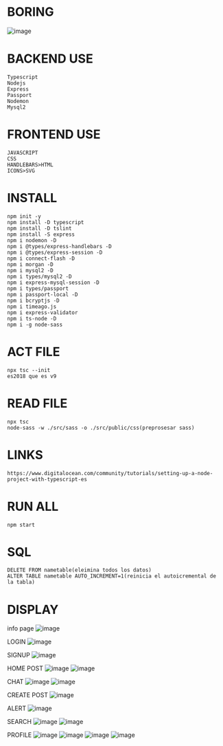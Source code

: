 # BORING
![image](https://user-images.githubusercontent.com/69361351/148438140-346d7161-1421-4747-98c4-356947b5c18e.png)


# BACKEND USE
    Typescript
    Nodejs
    Express
    Passport
    Nodemon
    Mysql2


# FRONTEND USE
    JAVASCRIPT
    CSS
    HANDLEBARS>HTML
    ICONS>SVG


# INSTALL
    npm init -y
    npm install -D typescript
    npm install -D tslint
    npm install -S express
    npm i nodemon -D
    npm i @types/express-handlebars -D 
    npm i @types/express-session -D
    npm i connect-flash -D
    npm i morgan -D 
    npm i mysql2 -D
    npm i types/mysql2 -D
    npm i express-mysql-session -D
    npm i types/passport
    npm i passport-local -D
    npm i bcryptjs -D
    npm i timeago.js 
    npm i express-validator
    npm i ts-node -D
    npm i -g node-sass


# ACT FILE
    npx tsc --init
    es2018 que es v9


# READ FILE
    npx tsc
    node-sass -w ./src/sass -o ./src/public/css(preprosesar sass)


# LINKS
    https://www.digitalocean.com/community/tutorials/setting-up-a-node-project-with-typescript-es


# RUN ALL
    npm start


# SQL
    DELETE FROM nametable(eleimina todos los datos)
    ALTER TABLE nametable AUTO_INCREMENT=1(reinicia el autoicremental de la tabla)


# DISPLAY
info page
![image](https://user-images.githubusercontent.com/69361351/149794273-596f190e-bba6-4159-9169-d2353aa02c95.png)


LOGIN
![image](https://user-images.githubusercontent.com/69361351/149794846-073a5930-0917-4f55-9a06-244ff2a014c5.png)


SIGNUP
![image](https://user-images.githubusercontent.com/69361351/149794985-a81778a0-8ef3-4581-9279-51770b06e937.png)


HOME POST
![image](https://user-images.githubusercontent.com/69361351/149795091-56958a8d-51ba-4c49-bab9-ab1d38408278.png)
![image](https://user-images.githubusercontent.com/69361351/149795124-cebca7b8-0b5a-4e11-999d-7678961d9ded.png)


CHAT
![image](https://user-images.githubusercontent.com/69361351/149993663-cea08707-cc5e-4a48-a7ec-f40d80b99c3e.png)
![image](https://user-images.githubusercontent.com/69361351/149993731-c3f18707-8bf3-4147-a9fd-db767fc53899.png)


CREATE POST
![image](https://user-images.githubusercontent.com/69361351/149795479-d84d03b1-c930-4ac8-9c69-51875e76c376.png)


ALERT
![image](https://user-images.githubusercontent.com/69361351/149801791-5eb5f612-15a8-4a9a-b908-34246c7e6502.png)


SEARCH
![image](https://user-images.githubusercontent.com/69361351/149994309-d4f8c474-0b73-4728-87d7-7320c28c59db.png)
![image](https://user-images.githubusercontent.com/69361351/149796117-cd8fd5ef-cdcc-4c71-8a2f-7a22d97a69e8.png)


PROFILE
![image](https://user-images.githubusercontent.com/69361351/150287663-2bbcfaa3-a350-474a-b59b-2a9ad3438f76.png)
![image](https://user-images.githubusercontent.com/69361351/149994062-13fc8635-fd79-4a58-81ba-0cebd7835524.png)
![image](https://user-images.githubusercontent.com/69361351/149994095-28f5113e-d4ef-4a1d-9428-e98aef563f3b.png)
![image](https://user-images.githubusercontent.com/69361351/149994118-24504601-fd80-4224-9a2e-dc9c5ecbe040.png)
















